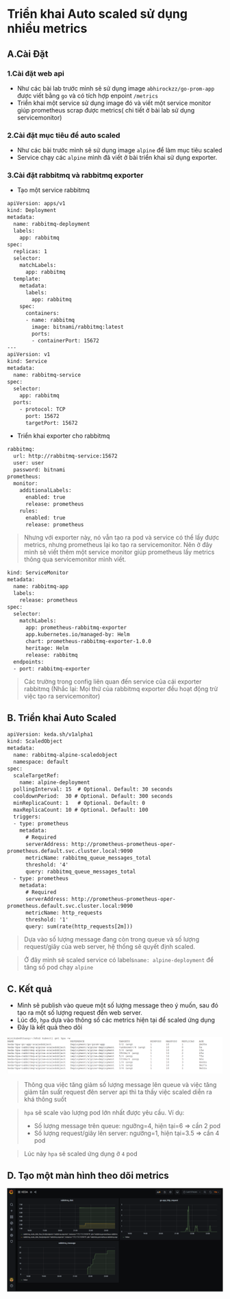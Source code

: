 # Triển khai Auto scaled sử dụng nhiều metrics

## A.Cài Đặt

### 1.Cài đặt web api

- Như các bài lab trước mình sẽ sử dụng image `abhirockzz/go-prom-app` được viết bằng `go` và có tích hợp enpoint `/metrics`
- Triển khai một service sử dụng image đó và viết một service monitor giúp prometheus scrap được metrics( chi tiết ở bài lab sử dụng servicemonitor)

### 2.Cài đặt mục tiêu để auto scaled

- Như các bài trước mình sẽ sử dụng image `alpine` để làm mục tiêu scaled
- Service chạy các `alpine` mình đã viết ở bài triển khai sử dụng exporter.

### 3.Cài đặt rabbitmq và rabbitmq exporter

- Tạo một service rabbitmq

```console
apiVersion: apps/v1
kind: Deployment
metadata:
  name: rabbitmq-deployment
  labels:
    app: rabbitmq
spec:
  replicas: 1
  selector:
    matchLabels:
      app: rabbitmq
  template:
    metadata:
      labels:
        app: rabbitmq
    spec:
      containers:
      - name: rabbitmq
        image: bitnami/rabbitmq:latest
        ports:
        - containerPort: 15672
---
apiVersion: v1
kind: Service
metadata:
  name: rabbitmq-service
spec:
  selector:
    app: rabbitmq
  ports:
    - protocol: TCP
      port: 15672
      targetPort: 15672
```

- Triển khai exporter cho rabbitmq

```console
rabbitmq:
  url: http://rabbitmq-service:15672
  user: user
  password: bitnami
prometheus:
  monitor:
    additionalLabels:
      enabled: true
      release: prometheus
    rules:
      enabled: true
      release: prometheus
```

> Nhưng với exporter này, nó vẫn tạo ra pod và service có thể lấy được metrics, nhưng prometheus lại ko tạo ra servicemonitor. Nên ở đây mình sẽ viết thêm một service monitor giúp prometheus lấy metrics thông qua servicemonitor mình viết.

```console
kind: ServiceMonitor
metadata:
  name: rabbitmq-app
  labels:
    release: prometheus
spec:
  selector:
    matchLabels:
      app: prometheus-rabbitmq-exporter
      app.kubernetes.io/managed-by: Helm
      chart: prometheus-rabbitmq-exporter-1.0.0
      heritage: Helm
      release: rabbitmq
  endpoints:
  - port: rabbitmq-exporter
```

> Các trường trong config liên quan đến service của cái exporter rabbitmq (Nhắc lại: Mọi thứ của rabbitmq exporter đều hoạt động trừ việc tạo ra servicemonitor)

## B. Triển khai Auto Scaled

```console
apiVersion: keda.sh/v1alpha1
kind: ScaledObject
metadata:
  name: rabbitmq-alpine-scaledobject
  namespace: default
spec:
  scaleTargetRef:
    name: alpine-deployment
  pollingInterval: 15  # Optional. Default: 30 seconds
  cooldownPeriod:  30 # Optional. Default: 300 seconds
  minReplicaCount: 1   # Optional. Default: 0
  maxReplicaCount: 10 # Optional. Default: 100
  triggers:
  - type: prometheus
    metadata:
      # Required
      serverAddress: http://prometheus-prometheus-oper-prometheus.default.svc.cluster.local:9090
      metricName: rabbitmq_queue_messages_total
      threshold: '4'
      query: rabbitmq_queue_messages_total
  - type: prometheus
    metadata:
      # Required
      serverAddress: http://prometheus-prometheus-oper-prometheus.default.svc.cluster.local:9090
      metricName: http_requests
      threshold: '1'
      query: sum(rate(http_requests[2m]))
```

> Dựa vào số lượng message đang còn trong queue và số lượng request/giây của web server, hệ thống sẽ quyết định scaled.

> Ở đây mình sẽ scaled service có labels`name: alpine-deployment` để tăng số pod chạy `alpine`

## C. Kết quả

- Mình sẽ publish vào queue một số lượng message theo ý muốn, sau đó tạo ra một số lượng request đến web server.
- Lúc đó, `hpa` dựa vào thông số các metrics hiện tại để scaled ứng dụng
- Đây là kết quả theo dõi

<img src="./img/keda-rabbitmq.PNG">

> Thông qua việc tăng giảm số lượng message lên queue và việc tăng giảm tần suất request đên server api thì ta thấy việc scaled diễn ra khá thông suốt

> `hpa` sẽ scale vào lượng pod lớn nhất được yêu cầu. Ví dụ:
>    - Số lượng message trên queue: ngưỡng=4, hiện tại=6  => cần 2 pod
>    - Số lượng request/giây lên server: ngưỡng=1, hiện tại=3.5  => cần 4 pod

> Lúc này `hpa` sẽ scaled ứng dụng ở `4` pod


## D. Tạo một màn hình theo dõi metrics
<img src="./img/manhinh.PNG">

